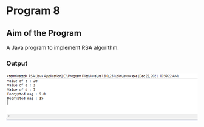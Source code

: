 # Program 8

## Aim of the Program

A Java program to implement RSA algorithm.

### Output
![output](program8_output.png)


